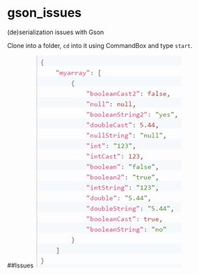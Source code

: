 # gson_issues
(de)serialization issues with Gson

Clone into a folder, `cd` into it using CommandBox and type `start`.


##Issues
<img src="https://github.com/evagoras/gson_issues/blob/master/gson_issues.png" alt="Output">
